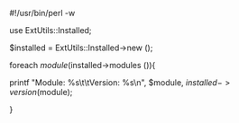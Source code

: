 #!/usr/bin/perl -w

use ExtUtils::Installed;

$installed = ExtUtils::Installed->new ();

foreach $module ($installed->modules ()){

printf "Module: %s\t\tVersion: %s\n", $module, $installed->version ($module);

}
